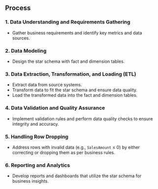 ## **Process**

### **1. Data Understanding and Requirements Gathering**
- Gather business requirements and identify key metrics and data sources.

### **2. Data Modeling**
- Design the star schema with fact and dimension tables.

### **3. Data Extraction, Transformation, and Loading (ETL)**
- Extract data from source systems.
- Transform data to fit the star schema and ensure data quality.
- Load the transformed data into the fact and dimension tables.

### **4. Data Validation and Quality Assurance**
- Implement validation rules and perform data quality checks to ensure integrity and accuracy.

### **5. Handling Row Dropping**
- Address rows with invalid data (e.g., `SalesAmount` ≤ 0) by either correcting or dropping them as per business rules.

### **6. Reporting and Analytics**
- Develop reports and dashboards that utilize the star schema for business insights.

